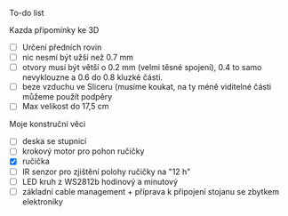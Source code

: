 To-do list

Kazda připomínky ke 3D
- [ ] Určení předních rovin
- [ ] nic nesmí být užší než 0.7 mm
- [ ] otvory musí být větší o 0.2 mm (velmi těsné spojení), 0.4 to samo nevyklouzne a 0.6 do 0.8 kluzké části.
- [ ] beze vzduchu ve Sliceru (musíme koukat, na ty méně viditelné části můžeme použít podpěry
- [ ] Max velikost do 17,5 cm

Moje konstruční věci
- [ ] deska se stupnicí
- [ ] krokový motor pro pohon ručičky
- [x] ručička
- [ ] IR senzor pro zjištění polohy ručičky na "12 h"
- [ ] LED kruh z WS2812b hodinový a minutový
- [ ] základní cable management + příprava k připojení stojanu se zbytkem elektroniky
